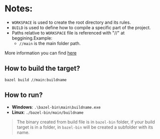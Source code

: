 # Notes:

- ```WORKSPACE``` is used to create the root directory and its rules.
- ```BUILD``` is used to define how to compile a specific part of the project.
- Paths relative to ```WORKSPACE``` file is referenced with "//" at beggining.Example:
    - ```//main``` is the main folder path.

More information you can find [here](https://bazel.build/tutorials/cpp)

## How to build the target?

```bazel build //main:buildname```

## How to run?
- **Windows**: ```.\bazel-bin\main\buildname.exe```
- **Linux**: ```./bazel-bin/main/buildname```

> The binary created from build file is in ```bazel-bin``` folder, if your build target is in a folder, in ```bazel-bin``` will be created a subfolder with its name.